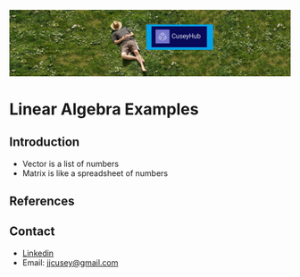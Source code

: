 ![CuseyHub](https://github.com/cusey/ImageForWiki/blob/master/Logos/CuseyHub_Banner_Small.jpg)    
# Linear Algebra Examples  

## Introduction     
* Vector is a list of numbers
* Matrix is like a spreadsheet of numbers

## References      

## Contact      
* [Linkedin](https://www.linkedin.com/in/john-cusey-06b7184/)    
* Email: jjcusey@gmail.com  